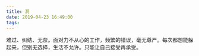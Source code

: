 ```yaml
---
title: 洞
date: 2019-04-23 16:49:00
tags:
---
```

难过、纠结、无奈。面对力不从心的工作，频繁的错误，毫无尊严。每次都想能躲起来，但别无选择，生活不允许。只能让自己接受再承受。